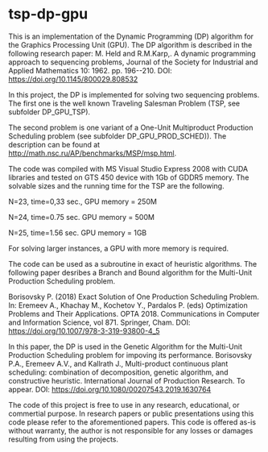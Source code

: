 # tsp-dp-gpu

This is an implementation of the Dynamic Programming (DP) algorithm for the Graphics Processing Unit (GPU). The DP algorithm is described in the following research paper:
M. Held  and R.M.Karp,. A dynamic programming approach to sequencing problems, Journal of the Society for Industrial and Applied Mathematics 10: 1962.  pp. 196--210.
DOI: https://doi.org/10.1145/800029.808532

In this project, the DP is implemented for solving two sequencing problems. The first one is the well known Traveling Salesman Problem (TSP, see subfolder DP_GPU_TSP). 

The second problem is one variant of a One-Unit Multiproduct Production Scheduling problem (see subfolder DP_GPU_PROD_SCHED)). The description can be found at http://math.nsc.ru/AP/benchmarks/MSP/msp.html.

The code was compiled with MS Visual Studio Express 2008 with CUDA libraries and tested on GTS 450 device with 1Gb of GDDR5 memory. The solvable sizes and the running time for the TSP are the following.

N=23, time=0,33 sec., GPU memory = 250M

N=24, time=0.75 sec.  GPU memory = 500M

N=25, time=1.56 sec.  GPU memory = 1GB

For solving larger instances, a GPU with more memory is required.

The code can be used as a subroutine in exact of heuristic algorithms. The following paper desribes a Branch and Bound algorithm for the Multi-Unit Production Scheduling problem.

Borisovsky P. (2018) Exact Solution of One Production Scheduling Problem. In: Eremeev A., Khachay M., Kochetov Y., Pardalos P. (eds) Optimization Problems and Their Applications. OPTA 2018. Communications in Computer and Information Science, vol 871. Springer, Cham. DOI: https://doi.org/10.1007/978-3-319-93800-4_5

In this paper, the DP is used in the Genetic Algorithm for the Multi-Unit Production Scheduling problem for impoving its performance.
Borisovsky P.A.,  Eremeev A.V., and  Kallrath J., Multi-product continuous plant scheduling: combination of decomposition, genetic algorithm, and constructive heuristic. International Journal of Production Research. To appear. DOI: https://doi.org/10.1080/00207543.2019.1630764

The code of this project is free to use in any research, educational, or commertial purpose. In research papers or public presentations using this code please refer to the aforementioned papers. This code is offered as-is without warranty, the author is not responsible for any losses or damages resulting from using the projects. 



